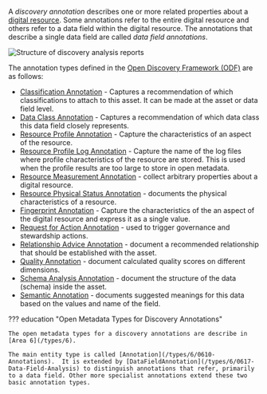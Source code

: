 <!-- SPDX-License-Identifier: CC-BY-4.0 -->
<!-- Copyright Contributors to the ODPi Egeria project. -->

A *discovery annotation* describes one or more related properties about a [digital resource](/concepts/digital-resource). Some annotations refer to the entire digital resource and others refer to a data field within the digital resource.   The annotations that describe a single data field are called *data field annotations*.

![Structure of discovery analysis reports](/guides/developer/open-discovery-services/discovery-analysis-report-structure.svg)

The annotation types defined in the [Open Discovery Framework (ODF)](/frameworks/odf/overview) are as follows:

* [Classification Annotation](/features/discovery-and-stewardship/overview/#classification-discovery) - Captures a recommendation of which classifications to attach to this asset.  It can be made at the asset or data field level.
* [Data Class Annotation](/features/discovery-and-stewardship/overview/#data-class-discovery) - Captures a recommendation of which data class this data field closely represents.
* [Resource Profile Annotation](/features/discovery-and-stewardship/overview/#resource-profiling) - Capture the characteristics of an aspect of the resource.
* [Resource Profile Log Annotation](/features/discovery-and-stewardship/overview/#resource-profiling) - Capture the name of the log files where profile characteristics of the resource are stored.  This is used when the profile results are too large to store in open metadata.
* [Resource Measurement Annotation](/features/discovery-and-stewardship/overview/#capturing-measurements) - collect arbitrary properties about a digital resource.
* [Resource Physical Status Annotation](/features/discovery-and-stewardship/overview/#capturing-measurements) - documents the physical characteristics of a resource.
* [Fingerprint Annotation](/features/discovery-and-stewardship/overview/#resource-profiling) - Capture the characteristics of the an aspect of the digital resource and express it as a single value.
* [Request for Action Annotation](/features/discovery-and-stewardship/overview/#requesting-stewardship-action) - used to trigger governance and stewardship actions.
* [Relationship Advice Annotation](/features/discovery-and-stewardship/overview/#relationship-discovery) - document a recommended relationship that should be established with the asset.
* [Quality Annotation](/features/discovery-and-stewardship/overview/#calculating-quality-scores) - document calculated quality scores on different dimensions.
* [Schema Analysis Annotation](/features/discovery-and-stewardship/overview/#schema-extraction) - document the structure of the data (schema) inside the asset.
* [Semantic Annotation](/features/discovery-and-stewardship/overview/#semantic-discovery) - documents suggested meanings for this data based on the values and name of the field.

??? education "Open Metadata Types for Discovery Annotations"

    The open metadata types for a discovery annotations are describe in [Area 6](/types/6).

    The main entity type is called [Annotation](/types/6/0610-Annotations).  It is extended by [DataFieldAnnotation](/types/6/0617-Data-Field-Analysis) to distinguish annotations that refer, primarily to a data field. Other more specialist annotations extend these two basic annotation types.

